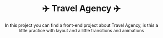 <h1 align="center"> ✈️ Travel Agency ✈️ </h1>
<p align="center">In this project you can find a front-end project about Travel Agency, is this a little practice with layout and a little
transitions and animations</p>
